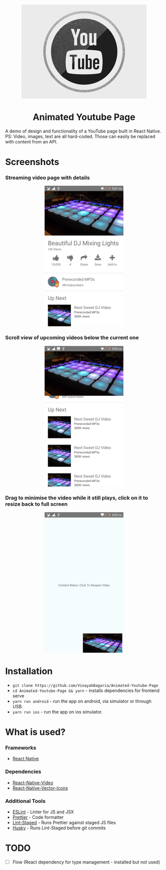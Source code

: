 <p align="center">
  <img src="app-icon.gif">
</p>

<h1 align="center"> Animated Youtube Page </h1>

A demo of design and functionality of a YouTube page built in React Native.
<br/>
PS: Video, images, text are all hard-coded. Those can easily be replaced with content from an API.

# Screenshots

### Streaming video page with details

<p align="center">
  <img src="videodetails.jpeg" height="50%" width="50%">
</p>

### Scroll view of upcoming videos below the current one

<p align="center">
<img src="scrollview.jpeg" height="50%" width="50%">
</p>

### Drag to minimise the video while it still plays, click on it to resize back to full screen

<p align="center">
<img src="reopen.jpeg" height="50%" width="50%">
</p>

# Installation

* `git clone https://github.com/VinayakBagaria/Animated-Youtube-Page`
* `cd Animated-Youtube-Page && yarn` - installs dependencies for frontend serve
* `yarn run android` - run the app on android, via simulator or through USB.
* `yarn run ios` - run the app on ios simulator.

# What is used?

### Frameworks

* [React Native](https://facebook.github.io/react-native)

### Dependencies

* [React-Native-Video](https://github.com/react-native-community/react-native-video)
* [React-Native-Vector-Icons](https://github.com/oblador/react-native-vector-icons)

### Additional Tools

* [ESLint](https://eslint.org/) - Linter for JS and JSX
* [Prettier](https://prettier.io/) - Code formatter
* [Lint-Staged](https://github.com/okonet/lint-staged) - Runs Prettier against staged JS files
* [Husky](https://github.com/typicode/husky) - Runs Lint-Staged before git commits

# TODO

* [ ] Flow (React dependency for type management - installed but not used)
